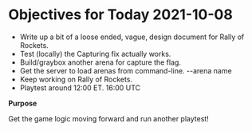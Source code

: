 # Objectives for Today 2021-10-08

- Write up a bit of a loose ended, vague, design document for Rally of Rockets.
- Test (locally) the Capturing fix actually works.
- Build/graybox another arena for capture the flag.
- Get the server to load arenas from command-line. --arena name
- Keep working on Rally of Rockets.
- Playtest around 12:00 ET. 16:00 UTC


**Purpose**

Get the game logic moving forward and run another playtest!
